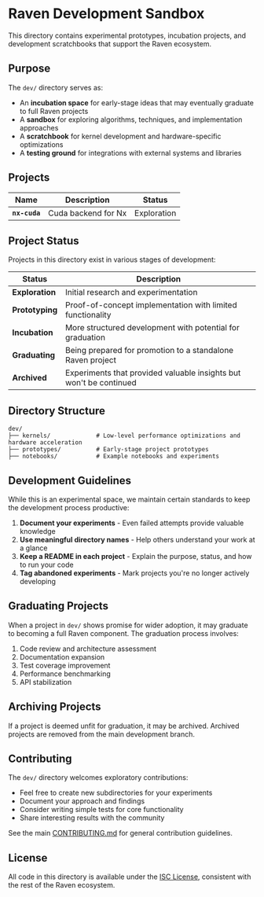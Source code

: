 # Raven Development Sandbox

This directory contains experimental prototypes, incubation projects, and development scratchbooks that support the Raven ecosystem.

## Purpose

The `dev/` directory serves as:

- An **incubation space** for early-stage ideas that may eventually graduate to full Raven projects
- A **sandbox** for exploring algorithms, techniques, and implementation approaches
- A **scratchbook** for kernel development and hardware-specific optimizations
- A **testing ground** for integrations with external systems and libraries


## Projects

| Name           | Description                                | Status      |
| -------------- | ------------------------------------------ | ----------- |
| **`nx-cuda`**  | Cuda backend for Nx                        | Exploration |

## Project Status

Projects in this directory exist in various stages of development:

| Status          | Description                                                        |
| --------------- | ------------------------------------------------------------------ |
| **Exploration** | Initial research and experimentation                               |
| **Prototyping** | Proof-of-concept implementation with limited functionality         |
| **Incubation**  | More structured development with potential for graduation          |
| **Graduating**  | Being prepared for promotion to a standalone Raven project         |
| **Archived**    | Experiments that provided valuable insights but won't be continued |

## Directory Structure

```
dev/
├── kernels/             # Low-level performance optimizations and hardware acceleration
├── prototypes/          # Early-stage project prototypes
├── notebooks/           # Example notebooks and experiments
```

## Development Guidelines

While this is an experimental space, we maintain certain standards to keep the development process productive:

1. **Document your experiments** - Even failed attempts provide valuable knowledge
2. **Use meaningful directory names** - Help others understand your work at a glance
3. **Keep a README in each project** - Explain the purpose, status, and how to run your code
4. **Tag abandoned experiments** - Mark projects you're no longer actively developing

## Graduating Projects

When a project in `dev/` shows promise for wider adoption, it may graduate to becoming a full Raven component. The graduation process involves:

1. Code review and architecture assessment
2. Documentation expansion
3. Test coverage improvement
4. Performance benchmarking
5. API stabilization

## Archiving Projects

If a project is deemed unfit for graduation, it may be archived. Archived projects are removed from the main development branch.

## Contributing

The `dev/` directory welcomes exploratory contributions:

- Feel free to create new subdirectories for your experiments
- Document your approach and findings
- Consider writing simple tests for core functionality
- Share interesting results with the community

See the main [CONTRIBUTING.md](../CONTRIBUTING.md) for general contribution guidelines.

## License

All code in this directory is available under the [ISC License](../LICENSE), consistent with the rest of the Raven ecosystem.
